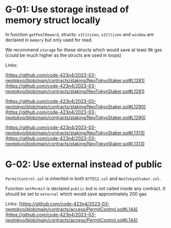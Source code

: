 # **G-01: Use storage instead of memory struct locally**

In function `getPoolReward`, structs: `s1Citizen`, `s2Citizen` and `window` are declared in `memory` but only used for read.

We recommend `storage` for these structs which would save at least 9k gas (could be much higher as the structs are used in loops)

Links:

[https://github.com/code-423n4/2023-03-neotokyo/blob/main/contracts/staking/NeoTokyoStaker.sol#L1281](https://github.com/code-423n4/2023-03-neotokyo/blob/main/contracts/staking/NeoTokyoStaker.sol#L1281)

[https://github.com/code-423n4/2023-03-neotokyo/blob/main/contracts/staking/NeoTokyoStaker.sol#L1290](https://github.com/code-423n4/2023-03-neotokyo/blob/main/contracts/staking/NeoTokyoStaker.sol#L1290)

[https://github.com/code-423n4/2023-03-neotokyo/blob/main/contracts/staking/NeoTokyoStaker.sol#L1313](https://github.com/code-423n4/2023-03-neotokyo/blob/main/contracts/staking/NeoTokyoStaker.sol#L1313)

# G-02: Use external instead of public

`PermitControl.sol` is inherited in both `BYTES2.sol` and `NeoTokyoStaker.sol`.

Function `setPermit` is declared `public` but is not called inside any contract. It should be set to `external` which would save approximately 200 gas

Links:
[https://github.com/code-423n4/2023-03-neotokyo/blob/main/contracts/access/PermitControl.sol#L144](https://github.com/code-423n4/2023-03-neotokyo/blob/main/contracts/access/PermitControl.sol#L144)